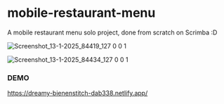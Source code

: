 # mobile-restaurant-menu

A mobile restaurant menu solo project, done from scratch on Scrimba :D

![Screenshot_13-1-2025_84419_127 0 0 1](https://github.com/user-attachments/assets/321eed22-0725-428d-ad44-8ad831309524)

![Screenshot_13-1-2025_84434_127 0 0 1](https://github.com/user-attachments/assets/e1654353-8270-4a7e-8558-5d7aabaf1e37)

### DEMO
https://dreamy-bienenstitch-dab338.netlify.app/
